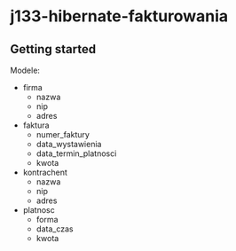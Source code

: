 # j133-hibernate-fakturowania



## Getting started

Modele:
  * firma
    * nazwa 
    * nip
	* adres
  * faktura
    * numer_faktury
	* data_wystawienia
	* data_termin_platnosci
	* kwota
  * kontrachent
    * nazwa 
    * nip
	* adres
* platnosc
    * forma
	* data_czas
	* kwota